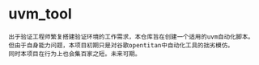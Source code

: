 # uvm_tool
    出于验证工程师繁复搭建验证环境的工作需求，本仓库旨在创建一个适用的uvm自动化脚本。
    但由于自身能力问题，本项目初期只是对谷歌opentitan中自动化工具的拙劣模仿。
    同时本项目在行为上也会集百家之短。未来可期。
